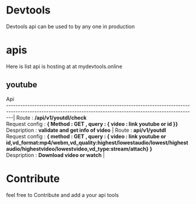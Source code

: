 # Devtools 

Devtools api can be used to by any one in production


# apis

Here is list api is hosting at at mydevtools.online

## youtube

Api                                                                                                                
---------------------------------------------------------------------------------------------------------------------------------------------------------------|
Route : **/api/v1/youtdl/check** <br> Request config : **{ Method : GET , query : { video : link youtube or id }}**  <br/>Despription : **validate and get info of video** |
Route : **api/v1/youtdl**  <br> Request config :  **{ method : GET , query : { video : link youtube or id,vd_format:mp4/webm,vd_quality:highest/lowestaudio/lowest/highestaudio/highestvideo/lowestvideo,vd_type:stream/attach} }**  <br/>Despription :  **Download video or watch** |

# Contribute 
  feel free to Contribute and add a  your api tools
